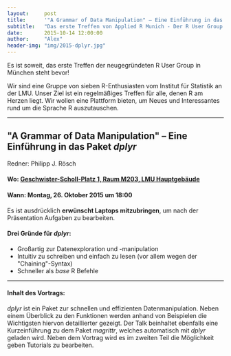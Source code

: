 ```yaml
---
layout:     post
title:      '"A Grammar of Data Manipulation" – Eine Einführung in das Paket dplyr'
subtitle:   "Das erste Treffen von Applied R Munich - Der R User Group in München"
date:       2015-10-14 12:00:00
author:     "Alex"
header-img: "img/2015-dplyr.jpg"
---
```


Es ist soweit, das erste Treffen der neugegründeten R User Group in München steht bevor!


Wir sind eine Gruppe von sieben R-Enthusiasten vom Institut für Statistik an der LMU. Unser Ziel ist ein regelmäßiges Treffen für alle, denen R am Herzen liegt. Wir wollen eine Plattform bieten, um Neues und Interessantes rund um die Sprache R auszutauschen.

---

## "A Grammar of Data Manipulation" – Eine Einführung in das Paket *dplyr*

Redner: Philipp J. Rösch

#### Wo: [Geschwister-Scholl-Platz 1, Raum M203, LMU Hauptgebäude](https://www.google.de/maps/place/Universit%C3%A4t/@48.1508519,11.5795045,18z/data=!4m6!1m3!3m2!1s0x479e7594f75ef01b:0x308116d8f587d11f!2sJuristische+Fakult%C3%A4t+der+Ludwig-Maximilians-Universit%C3%A4t!3m1!1s0x479e7594b0916b35:0x1db87fcdefd8f09e)

#### Wann: Montag, 26. Oktober 2015 um 18:00

Es ist ausdrücklich **erwünscht Laptops mitzubringen**, um nach der Präsentation Aufgaben zu bearbeiten.

#### Drei Gründe für *dplyr*:


* Großartig zur Datenexploration und -manipulation
* Intuitiv zu schreiben und einfach zu lesen (vor allem wegen der "Chaining"-Syntax)
* Schneller als *base* R Befehle

---

#### Inhalt des Vortrags:  


*dplyr* ist ein Paket zur schnellen und effizienten Datenmanipulation. Neben einem Überblick zu den Funktionen werden anhand von Beispielen die Wichtigsten hiervon detaillierter gezeigt. Der Talk beinhaltet ebenfalls eine Kurzeinführung zu dem Paket *magrittr*, welches automatisch mit *dplyr* geladen wird. Neben dem Vortrag wird es im zweiten Teil die Möglichkeit geben Tutorials zu bearbeiten. 







